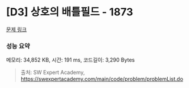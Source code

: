 # [D3] 상호의 배틀필드 - 1873 

[문제 링크](https://swexpertacademy.com/main/code/problem/problemDetail.do?contestProbId=AV5LyE7KD2ADFAXc) 

### 성능 요약

메모리: 34,852 KB, 시간: 191 ms, 코드길이: 3,290 Bytes



> 출처: SW Expert Academy, https://swexpertacademy.com/main/code/problem/problemList.do